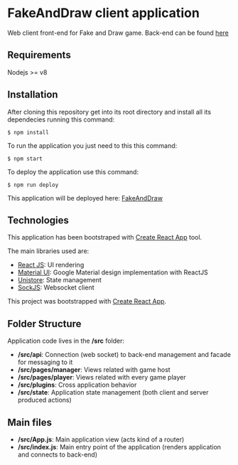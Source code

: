 # FakeAndDraw client application
Web client front-end for Fake and Draw game.
Back-end can be found [here](https://github.com/dalogax/FakeAndDrawBack)

## Requirements
Nodejs >= v8

## Installation
After cloning this repository get into its root directory and install all its dependecies running this command:
```
$ npm install
```

To run the application you just need to this this command:
```
$ npm start
```

To deploy the application use this command:
```
$ npm run deploy
```
This application will be deployed here: [FakeAndDraw](https://fad.surge.sh)

## Technologies
This application has been bootstraped with [Create React App](https://github.com/facebookincubator/create-react-app) tool.

The main libraries used are:
* [React JS](https://reactjs.org/): UI rendering
* [Material UI](https://material-ui.com/): Google Material design implementation with ReactJS
* [Unistore](https://github.com/developit/unistore/): State management
* [SockJS](https://github.com/sockjs/sockjs-client): Websocket client

This project was bootstrapped with [Create React App](https://github.com/facebookincubator/create-react-app).

## Folder Structure
Application code lives in the **/src** folder:
* **/src/api**: Connection (web socket) to back-end management and facade for messaging to it
* **/src/pages/manager**: Views related with game host
* **/src/pages/player**: Views related with every game player
* **/src/plugins**: Cross application behavior 
* **/src/state**: Application state management (both client and server produced actions)

## Main files
* **/src/App.js**: Main application view (acts kind of a router)
* **/src/index.js**: Main entry point of the application (renders application and connects to back-end)
